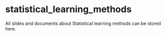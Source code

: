 # statistical_learning_methods
All slides and documents about Statistical learning methods can be stored here.
